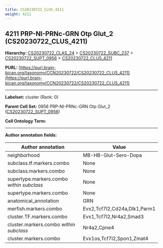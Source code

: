 ```yaml
---
title: CS20230722_CLUS_4211
weight: 4211
---
```

## 4211 PRP-NI-PRNc-GRN Otp Glut_2 (CS20230722_CLUS_4211)
<b>Hierarchy: </b>
[CS20230722_CLAS_24](../CS20230722_CLAS_24) >
[CS20230722_SUBC_237](../CS20230722_SUBC_237) >
[CS20230722_SUPT_0956](../CS20230722_SUPT_0956) >
[CS20230722_CLUS_4211](../CS20230722_CLUS_4211)

**PURL:** [https://purl.brain-bican.org/taxonomy/CCN20230722/CS20230722_CLUS_4211](https://purl.brain-bican.org/taxonomy/CCN20230722/CS20230722_CLUS_4211)

---


**Labelset:** cluster (Rank: 0)

**Parent Cell Set:** 0956 PRP-NI-PRNc-GRN Otp Glut_2 ([CS20230722_SUPT_0956](../CS20230722_SUPT_0956))



**Cell Ontology Term:** 

[MARKER GENES.]: #


---

[TRANSFERRED ANNOTATIONS.]: #


[AUTHOR ANNOTATION FIELDS.]: #


**Author annotation fields:**

| Author annotation | Value |
|-------------------|-------|
|neighborhood|MB-HB-Glut-Sero-Dopa|
|subclass.tf.markers.combo|None|
|subclass.markers.combo|None|
|supertype.markers.combo _within subclass_|None|
|supertype.markers.combo|None|
|anatomical_annotation|GRN|
|merfish.markers.combo|Evx2,Tcf7l2,Cd24a,Dlk1,Parm1|
|cluster.TF.markers.combo|Evx1,Tcf7l2,Nr4a2,Smad3|
|cluster.markers.combo _within subclass_|Nr4a2,Cpne4|
|cluster.markers.combo|Evx1os,Tcf7l2,Spon1,Zmat4|
